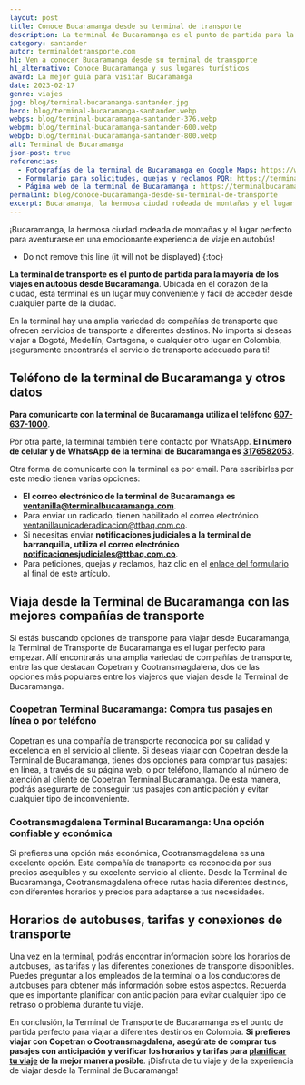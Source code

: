 ```yaml
---
layout: post
title: Conoce Bucaramanga desde su terminal de transporte
description: La terminal de Bucaramanga es el punto de partida para la mayoría de los viajes en autobús en Santander, muy conveniente y fácil de acceder
category: santander
autor: terminaldetransporte.com
h1: Ven a conocer Bucaramanga desde su terminal de transporte
h1_alternativo: Conoce Bucaramanga y sus lugares turísticos
award: La mejor guía para visitar Bucaramanga
date: 2023-02-17
genre: viajes
jpg: blog/terminal-bucaramanga-santander.jpg
hero: blog/terminal-bucaramanga-santander.webp
webps: blog/terminal-bucaramanga-santander-376.webp
webpm: blog/terminal-bucaramanga-santander-600.webp
webpb: blog/terminal-bucaramanga-santander-800.webp
alt: Terminal de Bucaramanga
json-post: true
referencias:
  - Fotografías de la terminal de Bucaramanga en Google Maps: https://www.google.com/maps/place/Terminal+de+Transporte+Bucaramanga/@7.0877419,-73.1295423,3a,75y,90t/data=!3m8!1e2!3m6!1sAF1QipM9pMPPLh4OFI4npelxozMYqmYQlyZQMpqtJTcj!2e10!3e12!6shttps:%2F%2Flh5.googleusercontent.com%2Fp%2FAF1QipM9pMPPLh4OFI4npelxozMYqmYQlyZQMpqtJTcj%3Dw114-h86-k-no!7i2576!8i1932!4m10!1m2!2m1!1sterminal+de+bucaramanga!3m6!1s0x8e683faddaa482e3:0x7525deaf943ac2a2!8m2!3d7.0879932!4d-73.1297069!15sChd0ZXJtaW5hbCBkZSBidWNhcmFtYW5nYZIBCGJ1c19zdG9w4AEA!16s%2Fg%2F11bwc0j513?authuser=0&hl=es
  - Formulario para solicitudes, quejas y reclamos PQR: https://terminalbucaramanga.com/es/cont%C3%A1ctenos
  - Página web de la terminal de Bucaramanga : https://terminalbucaramanga.com/es
permalink: blog/conoce-bucaramanga-desde-su-terminal-de-transporte
excerpt: Bucaramanga, la hermosa ciudad rodeada de montañas y el lugar perfecto para aventurarse en una emocionante experiencia de viaje en autobús
---
```

¡Bucaramanga, la hermosa ciudad rodeada de montañas y el lugar perfecto para aventurarse en una emocionante experiencia de viaje en autobús!
<!-- excerpt -->

* Do not remove this line (it will not be displayed)
{:toc}

**La terminal de transporte es el punto de partida para la mayoría de los viajes en autobús desde Bucaramanga**. Ubicada en el corazón de la ciudad, esta terminal es un lugar muy conveniente y fácil de acceder desde cualquier parte de la ciudad.

En la terminal hay una amplia variedad de compañías de transporte que ofrecen servicios de transporte a diferentes destinos. No importa si deseas viajar a Bogotá, Medellín, Cartagena, o cualquier otro lugar en Colombia, ¡seguramente encontrarás el servicio de transporte adecuado para ti!

## Teléfono de la terminal de Bucaramanga y otros datos

**Para comunicarte con la terminal de Bucaramanga utiliza el teléfono [607-637-1000](tel:6076371000 "Teléfono de la terminal de Bucaramanga")**.

Por otra parte, la terminal también tiene contacto por WhatsApp. **El número de celular y de WhatsApp de la terminal de Bucaramanga es [3176582053](https://wa.me/573176582053 "Número celular de la terminal de Bucaramanga")**.

<!-- Anuncio de feed -->
<ins class="adsbygoogle"
     style="display:block"
     data-ad-format="fluid"
     data-ad-layout-key="-gn-g+17-42+8g"
     data-ad-client="ca-pub-3100194943394350"
     data-ad-slot="4957035711"></ins>
<script>
     (adsbygoogle = window.adsbygoogle || []).push({});
</script>
<!-- fin anuncio feed -->

Otra forma de comunicarte con la terminal es por email. Para escribirles por este medio tienen varias opciones:

* **El correo electrónico de la terminal de Bucaramanga es [ventanilla@terminalbucaramanga.com](mailto:ventanilla@terminalbucaramanga.com "Email de la terminal de transporte de Bucaramanga")**.
* Para enviar un radicado, tienen habilitado el correo electrónico [ventanillaunicaderadicacion@ttbaq.com.co](mailto:ventanillaunicaderadicacion@ttbaq.com.co "Email de radicados de la terminal de transporte de Barranquilla").
* Si necesitas enviar **notificaciones judiciales a la terminal de barranquilla, utiliza el correo electrónico [notificacionesjudiciales@ttbaq.com.co](mailto:notificacionesjudiciales@ttbaq.com.co "Email de radicados de la terminal de transporte de Barranquilla")**.
* Para peticiones, quejas y reclamos, haz clic en el [enlace del formulario](#fuentes) al final de este artículo.

## Viaja desde la Terminal de Bucaramanga con las mejores compañías de transporte

Si estás buscando opciones de transporte para viajar desde Bucaramanga, la Terminal de Transporte de Bucaramanga es el lugar perfecto para empezar. Allí encontrarás una amplia variedad de compañías de transporte, entre las que destacan Copetran y Cootransmagdalena, dos de las opciones más populares entre los viajeros que viajan desde la Terminal de Bucaramanga.

### Coopetran Terminal Bucaramanga: Compra tus pasajes en línea o por teléfono

Copetran es una compañía de transporte reconocida por su calidad y excelencia en el servicio al cliente. Si deseas viajar con Copetran desde la Terminal de Bucaramanga, tienes dos opciones para comprar tus pasajes: en línea, a través de su página web, o por teléfono, llamando al número de atención al cliente de Copetran Terminal Bucaramanga. De esta manera, podrás asegurarte de conseguir tus pasajes con anticipación y evitar cualquier tipo de inconveniente.

### Cootransmagdalena Terminal Bucaramanga: Una opción confiable y económica

Si prefieres una opción más económica, Cootransmagdalena es una excelente opción. Esta compañía de transporte es reconocida por sus precios asequibles y su excelente servicio al cliente. Desde la Terminal de Bucaramanga, Cootransmagdalena ofrece rutas hacia diferentes destinos, con diferentes horarios y precios para adaptarse a tus necesidades.

## Horarios de autobuses, tarifas y conexiones de transporte

Una vez en la terminal, podrás encontrar información sobre los horarios de autobuses, las tarifas y las diferentes conexiones de transporte disponibles. Puedes preguntar a los empleados de la terminal o a los conductores de autobuses para obtener más información sobre estos aspectos. Recuerda que es importante planificar con anticipación para evitar cualquier tipo de retraso o problema durante tu viaje.

En conclusión, la Terminal de Transporte de Bucaramanga es el punto de partida perfecto para viajar a diferentes destinos en Colombia. **Si prefieres viajar con Copetran o Cootransmagdalena, asegúrate de comprar tus pasajes con anticipación y verificar los horarios y tarifas para [planificar tu viaje]({{'blog'|relative_url}} "Visita nuestro blog") de la mejor manera posible**. ¡Disfruta de tu viaje y de la experiencia de viajar desde la Terminal de Bucaramanga!

<!-- Anuncio de feed -->
<ins class="adsbygoogle"
     style="display:block"
     data-ad-format="fluid"
     data-ad-layout-key="-gn-g+17-42+8g"
     data-ad-client="ca-pub-3100194943394350"
     data-ad-slot="4957035711"></ins>
<script>
     (adsbygoogle = window.adsbygoogle || []).push({});
</script>
<!-- fin anuncio feed -->